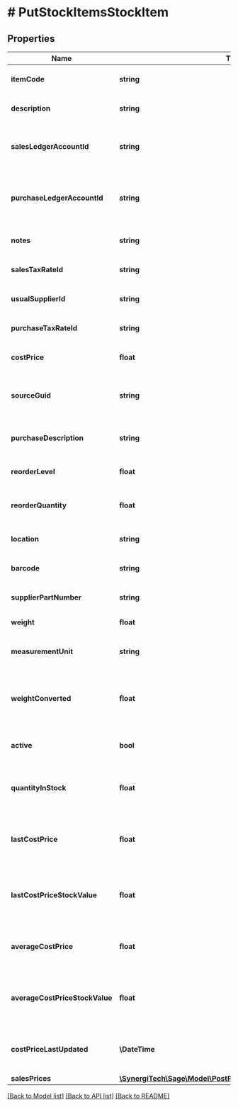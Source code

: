 # # PutStockItemsStockItem

## Properties

Name | Type | Description | Notes
------------ | ------------- | ------------- | -------------
**itemCode** | **string** | The item code for the stock item | [optional]
**description** | **string** | The stock item description | [optional]
**salesLedgerAccountId** | **string** | The sales ledger account for the stock item | [optional]
**purchaseLedgerAccountId** | **string** | The purchase ledger account for the stock item | [optional]
**notes** | **string** | The notes for the stock item | [optional]
**salesTaxRateId** | **string** | The ID of the Sales Tax Rate. | [optional]
**usualSupplierId** | **string** | The ID of the Usual Supplier. | [optional]
**purchaseTaxRateId** | **string** | The ID of the Purchase Tax Rate. | [optional]
**costPrice** | **float** | The cost price of the stock item | [optional]
**sourceGuid** | **string** | Used when importing stock items from external sources | [optional]
**purchaseDescription** | **string** | The stock item purchase description | [optional]
**reorderLevel** | **float** | The reorder level for the stock item | [optional]
**reorderQuantity** | **float** | The reorder quantity for the stock item | [optional]
**location** | **string** | The location for the stock item | [optional]
**barcode** | **string** | The barcode for the stock item | [optional]
**supplierPartNumber** | **string** | The supplier part number for stock item | [optional]
**weight** | **float** | The weight of stock item | [optional]
**measurementUnit** | **string** | The unit of measure of weight for stock item | [optional]
**weightConverted** | **float** | The weight of stock item converted to the lowest unit of measurement | [optional]
**active** | **bool** | Indicates whether the stock item is active | [optional]
**quantityInStock** | **float** | The current quantity of the stock item held by the business | [optional]
**lastCostPrice** | **float** | The most recent &#39;purchase invoice&#39; or &#39;adjustment in&#39; price | [optional]
**lastCostPriceStockValue** | **float** | The value of the current stock in terms of the last cost price | [optional]
**averageCostPrice** | **float** | The average price across all purchases of this stock item | [optional]
**averageCostPriceStockValue** | **float** | The value of the current stock in terms of the average cost price | [optional]
**costPriceLastUpdated** | **\DateTime** | The date on which the last cost price was last updated | [optional]
**salesPrices** | [**\SynergiTech\Sage\Model\PostProductsProductSalesPricesInner[]**](PostProductsProductSalesPricesInner.md) |  | [optional]

[[Back to Model list]](../../README.md#models) [[Back to API list]](../../README.md#endpoints) [[Back to README]](../../README.md)
